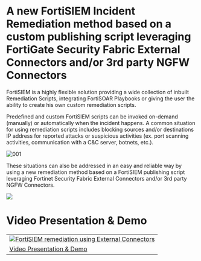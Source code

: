 # A new FortiSIEM Incident Remediation method based on a custom publishing script leveraging FortiGate Security Fabric External Connectors and/or 3rd party NGFW Connectors
<html>
<body>
<p>FortiSIEM is a highly flexible solution providing a wide collection of inbuilt Remediation Scripts, integrating FortiSOAR Playbooks or giving the user the ability to create his own custom remediation scripts.
</p>
<p>Predefined and custom FortiSIEM scripts can be invoked on-demand (manually) or automatically when the incident happens. A common situation for using remediation scripts includes blocking sources and/or destinations IP address for reported attacks or suspicious activities (ex. port scanning activities, communication with a C&C server, botnets, etc.).
</p>
<p> 
<img src="https://user-images.githubusercontent.com/66027832/164473427-b0a2a794-ecec-4d5c-83dd-909009a1ae5e.png" alt="001">
</p>
  
<p> 
These situations can also be addressed in an easy and reliable way by using a new remediation method based on a FortiSIEM publishing script leveraging Fortinet Security Fabric External Connectors and/or 3rd party NGFW Connectors. 
</p>  
<p> 
<img src="https://user-images.githubusercontent.com/66027832/164474348-55ccaa09-2165-404d-a821-7b42a67109a5.png">
</p>  

<h1> Video Presentation & Demo</h1>  
<p> 
<table>
<thead>
</thead>
<tbody>
<tr>
<td><a href="https://www.youtube.com/watch?v=ix6a1gvEowA" rel="nofollow"><img src="https://user-images.githubusercontent.com/66027832/164478736-303ba920-a4b0-41a5-bdd4-acb45536a9fd.JPG" alt="FortiSIEM remediation using External Connectors" data-canonical-src="ttps://img.youtube.com/vi/ix6a1gvEowA/0.jpg" style="max-width: 100%;"></a></td>
</tr>
 <tr>
<td><a href="https://www.youtube.com/watch?v=ix6a1gvEowA" rel="nofollow">Video Presentation & Demo</a></td>   
 </tr>
</tbody>
</table>
</p>  

  
   <p> 

 </p>  

  
  
   <p> 

 </p>  

  
  
   <p> 

 </p>  

  
  
   <p> 

 </p>  

  
  
   <p> 

 </p>  

  
  
   <p> 

 </p>  

  
  
  
  
  
  
  
  
  
  
  
  
  
  </body>
</html>

